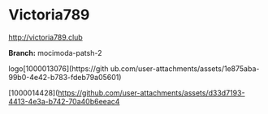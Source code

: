 # Victoria789
http://victoria789.club

**Branch:** mocimoda-patsh-2

<img>logo[1000013076](https://gith
ub.com/user-attachments/assets/1e875aba-99b0-4e42-b783-fdeb79a05601)

<img>[1000014428](https://github.com/user-attachments/assets/d33d7193-4413-4e3a-b742-70a40b6eeac4
